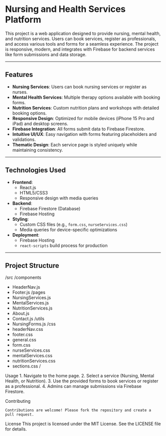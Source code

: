# Nursing and Health Services Platform

This project is a web application designed to provide nursing, mental health, and nutrition services. Users can book services, register as professionals, and access various tools and forms for a seamless experience. The project is responsive, modern, and integrates with Firebase for backend services like form submissions and data storage.

---

## Features

- **Nursing Services**: Users can book nursing services or register as nurses.
- **Mental Health Services**: Multiple therapy options available with booking forms.
- **Nutrition Services**: Custom nutrition plans and workshops with detailed booking options.
- **Responsive Design**: Optimized for mobile devices (iPhone 15 Pro and iPad) and desktop screens.
- **Firebase Integration**: All forms submit data to Firebase Firestore.
- **Intuitive UI/UX**: Easy navigation with forms featuring placeholders and validations.
- **Thematic Design**: Each service page is styled uniquely while maintaining consistency.

---

## Technologies Used

- **Frontend**:
  - React.js
  - HTML5/CSS3
  - Responsive design with media queries
- **Backend**:
  - Firebase Firestore (Database)
  - Firebase Hosting
- **Styling**:
  - Custom CSS files (e.g., `form.css`, `nurseServices.css`)
  - Media queries for device-specific optimizations
- **Deployment**:
  - Firebase Hosting
  - `react-scripts` build process for production

---

## Project Structure

/src
/components
- HeaderNav.js
- Footer.js
/pages
- NursingServices.js
- MentalServices.js
- NutritionServices.js
- About.js
- Contact.js
/utils
- NursingForms.js
/css
- headerNav.css
- footer.css
- general.css
- form.css
- nurseServices.css
- mentalServices.css
- nutritionServices.css
- sections.css
/

Usage
	1.	Navigate to the home page.
	2.	Select a service (Nursing, Mental Health, or Nutrition).
	3.	Use the provided forms to book services or register as a professional.
	4.	Admins can manage submissions via Firebase Firestore.

Contributing

    Contributions are welcome! Please fork the repository and create a pull request.


License
    This project is licensed under the MIT License. See the LICENSE file for details.